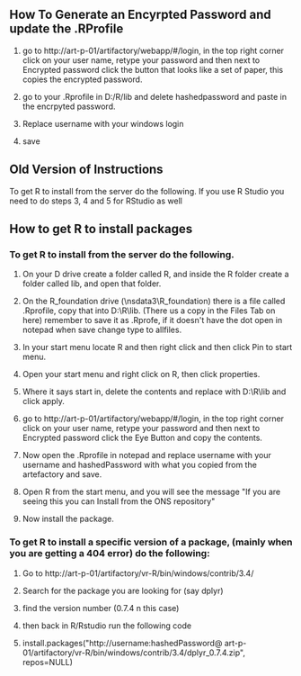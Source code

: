 ## How To Generate an Encyrpted Password and update the .RProfile

1. go to http://art-p-01/artifactory/webapp/#/login, in the top right corner click on your user name, retype your password and then next to Encrypted password click the button that looks like a set of paper, this copies the encrypted password. 

2. go to your .Rprofile in D:/R/lib and delete hashedpassword and paste in the encrpyted password. 

3. Replace username with your windows login 

4. save


## Old Version of Instructions 

To get R to install from the server do the following. If you use R Studio you need to do steps 3, 4 and 5 for RStudio as well 


## How to get R to install packages

### To get R to install from the server do the following.

1. On your D drive create a folder called R, and inside the R folder create a folder called lib, and open that folder.

2. On the R_foundation drive (\\nsdata3\R_foundation) there is a file called .Rprofile, copy that into D:\R\lib. (There us a copy in the Files Tab on here) remember to save it as .Rprofe, if it doesn't have the dot open in notepad when save change type to allfiles. 

3. In your start menu locate R and then right click and then click Pin to start menu.

4. Open your start menu and right click on R, then click properties.

5. Where it says start in, delete the contents and replace with D:\R\lib and click apply.

6. go to http://art-p-01/artifactory/webapp/#/login, in the top right corner click on your user name, retype your password and then next to Encrypted password click the Eye Button and copy the contents.

7. Now open the .Rprofile in notepad and replace username with your username and hashedPassword with what you copied from the artefactory and save.

8. Open R from the start menu, and you will see the message "If you are seeing this you can Install from the ONS repository"

9. Now install the package.


### To get R to install a specific version of a package, (mainly when you are getting a 404 error) do the following:

1. Go to http://art-p-01/artifactory/vr-R/bin/windows/contrib/3.4/

2. Search for the package you are looking for (say dplyr)

3. find the version number (0.7.4 n this case)

4. then back in R/Rstudio run the following code

5. install.packages("http://username:hashedPassword@ art-p-01/artifactory/vr-R/bin/windows/contrib/3.4/dplyr_0.7.4.zip", repos=NULL)
